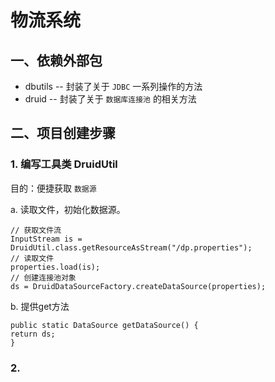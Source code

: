 # 物流系统

## 一、依赖外部包

- dbutils -- 封装了关于 `JDBC` 一系列操作的方法
- druid -- 封装了关于 `数据库连接池` 的相关方法

## 二、项目创建步骤

### 1. 编写工具类 DruidUtil

目的：便捷获取 `数据源`

a. 读取文件，初始化数据源。

    // 获取文件流
    InputStream is = DruidUtil.class.getResourceAsStream("/dp.properties");
    // 读取文件
    properties.load(is);
    // 创建连接池对象
    ds = DruidDataSourceFactory.createDataSource(properties);

b. 提供get方法

    public static DataSource getDataSource() {
    return ds;
    }

### 2. 